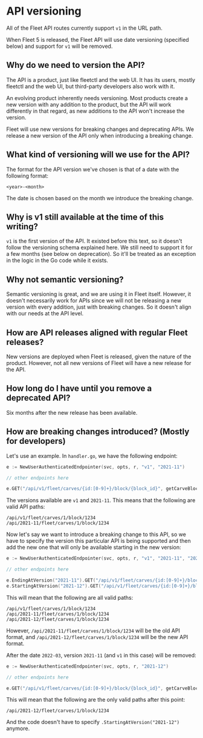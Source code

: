 # API versioning

All of the Fleet API routes currently support `v1` in the URL path.

When Fleet 5 is released, the Fleet API will use date versioning (specified below) and support for `v1` will be removed.

## Why do we need to version the API?

The API is a product, just like fleetctl and the web UI. It has its users, mostly fleetctl and the web UI, but third-party developers also work with it.

An evolving product inherently needs versioning. Most products create a new version with any addition to the product, but 
the API will work differently in that regard, as new additions to the API won't increase the version.

Fleet will use new versions for breaking changes and deprecating APIs. We 
release a new version of the API only when introducing a breaking change.

## What kind of versioning will we use for the API?

The format for the API version we've chosen is that of a date with the following format:

```
<year>-<month>
```

The date is chosen based on the month we introduce the breaking change.

## Why is v1 still available at the time of this writing?

`v1` is the first version of the API. It existed before this text, so it doesn't follow the versioning schema 
explained here. We still need to support it for a few months (see below on deprecation). So it'll be treated as an 
exception in the logic in the Go code while it exists.

## Why not semantic versioning?

Semantic versioning is great, and we are using it in Fleet itself. However, it doesn't necessarily work for APIs since we 
will not be releasing a new version with every addition, just with breaking changes. So it doesn't align with our 
needs at the API level.

## How are API releases aligned with regular Fleet releases?

New versions are deployed when Fleet is released, given the nature of the product. However, not all new versions of 
Fleet will have a new release for the API.

## How long do I have until you remove a deprecated API?

Six months after the new release has been available.

## How are breaking changes introduced? (Mostly for developers)

Let's use an example. In `handler.go`, we have the following endpoint:

```go
e := NewUserAuthenticatedEndpointer(svc, opts, r, "v1", "2021-11")

// other endpoints here

e.GET("/api/v1/fleet/carves/{id:[0-9]+}/block/{block_id}", getCarveBlockEndpoint, getCarveBlockRequest{})
```

The versions available are `v1` and `2021-11`. This means that the following are valid API paths:

```
/api/v1/fleet/carves/1/block/1234
/api/2021-11/fleet/carves/1/block/1234
```

Now let's say we want to introduce a breaking change to this API, so we have to specify the version this particular API 
is being supported and then add the new one that will only be available starting in the new version:

```go
e := NewUserAuthenticatedEndpointer(svc, opts, r, "v1", "2021-11", "2021-12")

// other endpoints here

e.EndingAtVersion("2021-11").GET("/api/v1/fleet/carves/{id:[0-9]+}/block/{block_id}", getCarveBlockEndpointDeprecated, getCarveBlockRequestDeprecated{})
e.StartingAtVersion("2021-12").GET("/api/v1/fleet/carves/{id:[0-9]+}/block/{block_id}", getCarveBlockEndpoint, getCarveBlockRequest{})
```

This will mean that the following are all valid paths:

```
/api/v1/fleet/carves/1/block/1234
/api/2021-11/fleet/carves/1/block/1234
/api/2021-12/fleet/carves/1/block/1234
```

However, `/api/2021-11/fleet/carves/1/block/1234` will be the old API format, and `/api/2021-12/fleet/carves/1/block/1234` 
will be the new API format.

After the date `2022-03`, version `2021-11` (and `v1` in this case) will be removed:


```go
e := NewUserAuthenticatedEndpointer(svc, opts, r, "2021-12")

// other endpoints here

e.GET("/api/v1/fleet/carves/{id:[0-9]+}/block/{block_id}", getCarveBlockEndpoint, getCarveBlockRequest{})
```

This will mean that the following are the only valid paths after this point:

```
/api/2021-12/fleet/carves/1/block/1234
```

And the code doesn't have to specify `.StartingAtVersion("2021-12")` anymore.

<meta name="pageOrderInSection" value="900">
<meta name="description" value="This page contains information on how and why the Fleet API is versioned.">
